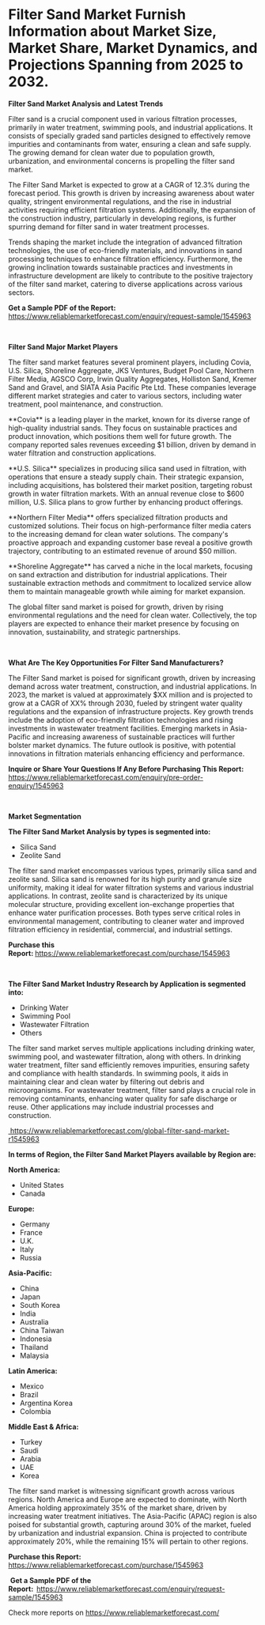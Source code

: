 <p><h1>Filter Sand Market Furnish Information about Market Size, Market Share, Market Dynamics, and Projections Spanning from 2025 to 2032.</h1></p><p><strong>Filter Sand Market Analysis and Latest Trends</strong></p>
<p><p>Filter sand is a crucial component used in various filtration processes, primarily in water treatment, swimming pools, and industrial applications. It consists of specially graded sand particles designed to effectively remove impurities and contaminants from water, ensuring a clean and safe supply. The growing demand for clean water due to population growth, urbanization, and environmental concerns is propelling the filter sand market.</p><p>The Filter Sand Market is expected to grow at a CAGR of 12.3% during the forecast period. This growth is driven by increasing awareness about water quality, stringent environmental regulations, and the rise in industrial activities requiring efficient filtration systems. Additionally, the expansion of the construction industry, particularly in developing regions, is further spurring demand for filter sand in water treatment processes.</p><p>Trends shaping the market include the integration of advanced filtration technologies, the use of eco-friendly materials, and innovations in sand processing techniques to enhance filtration efficiency. Furthermore, the growing inclination towards sustainable practices and investments in infrastructure development are likely to contribute to the positive trajectory of the filter sand market, catering to diverse applications across various sectors.</p></p>
<p><strong>Get a Sample PDF of the Report:&nbsp;</strong> <a href="https://www.reliablemarketforecast.com/enquiry/request-sample/1545963?utm_campaign=2778&utm_medium=2&utm_source=Github&utm_content=ia&utm_term=31032025&utm_id=filter-sand">https://www.reliablemarketforecast.com/enquiry/request-sample/1545963</a></p>
<p>&nbsp;</p>
<p><strong>Filter Sand Major Market Players</strong></p>
<p><p>The filter sand market features several prominent players, including Covia, U.S. Silica, Shoreline Aggregate, JKS Ventures, Budget Pool Care, Northern Filter Media, AGSCO Corp, Irwin Quality Aggregates, Holliston Sand, Kremer Sand and Gravel, and SIATA Asia Pacific Pte Ltd. These companies leverage different market strategies and cater to various sectors, including water treatment, pool maintenance, and construction.</p><p>**Covia** is a leading player in the market, known for its diverse range of high-quality industrial sands. They focus on sustainable practices and product innovation, which positions them well for future growth. The company reported sales revenues exceeding $1 billion, driven by demand in water filtration and construction applications.</p><p>**U.S. Silica** specializes in producing silica sand used in filtration, with operations that ensure a steady supply chain. Their strategic expansion, including acquisitions, has bolstered their market position, targeting robust growth in water filtration markets. With an annual revenue close to $600 million, U.S. Silica plans to grow further by enhancing product offerings.</p><p>**Northern Filter Media** offers specialized filtration products and customized solutions. Their focus on high-performance filter media caters to the increasing demand for clean water solutions. The company's proactive approach and expanding customer base reveal a positive growth trajectory, contributing to an estimated revenue of around $50 million.</p><p>**Shoreline Aggregate** has carved a niche in the local markets, focusing on sand extraction and distribution for industrial applications. Their sustainable extraction methods and commitment to localized service allow them to maintain manageable growth while aiming for market expansion.</p><p>The global filter sand market is poised for growth, driven by rising environmental regulations and the need for clean water. Collectively, the top players are expected to enhance their market presence by focusing on innovation, sustainability, and strategic partnerships.</p></p>
<p>&nbsp;</p>
<p><strong>What Are The Key Opportunities For Filter Sand Manufacturers?</strong></p>
<p><p>The Filter Sand market is poised for significant growth, driven by increasing demand across water treatment, construction, and industrial applications. In 2023, the market is valued at approximately $XX million and is projected to grow at a CAGR of XX% through 2030, fueled by stringent water quality regulations and the expansion of infrastructure projects. Key growth trends include the adoption of eco-friendly filtration technologies and rising investments in wastewater treatment facilities. Emerging markets in Asia-Pacific and increasing awareness of sustainable practices will further bolster market dynamics. The future outlook is positive, with potential innovations in filtration materials enhancing efficiency and performance.</p></p>
<p><strong>Inquire or Share Your Questions If Any Before Purchasing This Report:</strong> <a href="https://www.reliablemarketforecast.com/enquiry/pre-order-enquiry/1545963?utm_campaign=2778&utm_medium=2&utm_source=Github&utm_content=ia&utm_term=31032025&utm_id=filter-sand">https://www.reliablemarketforecast.com/enquiry/pre-order-enquiry/1545963</a></p>
<p>&nbsp;</p>
<p><strong>Market Segmentation</strong></p>
<p><strong>The Filter Sand Market Analysis by types is segmented into:</strong></p>
<p><ul><li>Silica Sand</li><li>Zeolite Sand</li></ul></p>
<p><p>The filter sand market encompasses various types, primarily silica sand and zeolite sand. Silica sand is renowned for its high purity and granule size uniformity, making it ideal for water filtration systems and various industrial applications. In contrast, zeolite sand is characterized by its unique molecular structure, providing excellent ion-exchange properties that enhance water purification processes. Both types serve critical roles in environmental management, contributing to cleaner water and improved filtration efficiency in residential, commercial, and industrial settings.</p></p>
<p><strong>Purchase this Report:&nbsp;</strong><a href="https://www.reliablemarketforecast.com/purchase/1545963?utm_campaign=2778&utm_medium=2&utm_source=Github&utm_content=ia&utm_term=31032025&utm_id=filter-sand">https://www.reliablemarketforecast.com/purchase/1545963</a></p>
<p>&nbsp;</p>
<p><strong>The Filter Sand Market Industry Research by Application is segmented into:</strong></p>
<p><ul><li>Drinking Water</li><li>Swimming Pool</li><li>Wastewater Filtration</li><li>Others</li></ul></p>
<p><p>The filter sand market serves multiple applications including drinking water, swimming pool, and wastewater filtration, along with others. In drinking water treatment, filter sand efficiently removes impurities, ensuring safety and compliance with health standards. In swimming pools, it aids in maintaining clear and clean water by filtering out debris and microorganisms. For wastewater treatment, filter sand plays a crucial role in removing contaminants, enhancing water quality for safe discharge or reuse. Other applications may include industrial processes and construction.</p></p>
<p><a href="https://www.reliablemarketforecast.com/global-filter-sand-market-r1545963?utm_campaign=2778&utm_medium=2&utm_source=Github&utm_content=ia&utm_term=31032025&utm_id=filter-sand">&nbsp;https://www.reliablemarketforecast.com/global-filter-sand-market-r1545963</a></p>
<p><strong>In terms of Region, the Filter Sand Market Players available by Region are:</strong></p>
<p>
    <p> <strong> North America: </strong>
        <ul>
            <li>United States</li>
            <li>Canada</li>
        </ul>
        </p> 
    <p> <strong> Europe: </strong>
        <ul>
            <li>Germany</li>
            <li>France</li>
            <li>U.K.</li>
            <li>Italy</li>
            <li>Russia</li>
        </ul>
        </p> 
    <p> <strong> Asia-Pacific: </strong>
        <ul>
            <li>China</li>
            <li>Japan</li>
            <li>South Korea</li>
            <li>India</li>
            <li>Australia</li>
            <li>China Taiwan</li>
            <li>Indonesia</li>
            <li>Thailand</li>
            <li>Malaysia</li>
        </ul>
        </p> 
    <p> <strong> Latin America: </strong>
        <ul>
            <li>Mexico</li>
            <li>Brazil</li>
            <li>Argentina Korea</li>
            <li>Colombia</li>
        </ul>
        </p> 
    <p> <strong> Middle East & Africa: </strong>
        <ul>
            <li>Turkey</li>
            <li>Saudi</li>
            <li>Arabia</li>
            <li>UAE</li>
            <li>Korea</li>
        </ul>
    </p>
    </p>
<p><p>The filter sand market is witnessing significant growth across various regions. North America and Europe are expected to dominate, with North America holding approximately 35% of the market share, driven by increasing water treatment initiatives. The Asia-Pacific (APAC) region is also poised for substantial growth, capturing around 30% of the market, fueled by urbanization and industrial expansion. China is projected to contribute approximately 20%, while the remaining 15% will pertain to other regions.</p></p>
<p><strong>Purchase this Report: </strong><a href="https://www.reliablemarketforecast.com/purchase/1545963?utm_campaign=2778&utm_medium=2&utm_source=Github&utm_content=ia&utm_term=31032025&utm_id=filter-sand">https://www.reliablemarketforecast.com/purchase/1545963</a></p>
<p>&nbsp;<strong>Get a Sample PDF of the Report:&nbsp;&nbsp;</strong><a href="https://www.reliablemarketforecast.com/enquiry/request-sample/1545963?utm_campaign=2778&utm_medium=2&utm_source=Github&utm_content=ia&utm_term=31032025&utm_id=filter-sand">https://www.reliablemarketforecast.com/enquiry/request-sample/1545963</a></p>
<p><strong></strong></p>
<p>Check more reports on <a href="https://www.reliablemarketforecast.com/?utm_campaign=2778&utm_medium=2&utm_source=Github&utm_content=ia&utm_term=31032025&utm_id=filter-sand">https://www.reliablemarketforecast.com/</a></p>